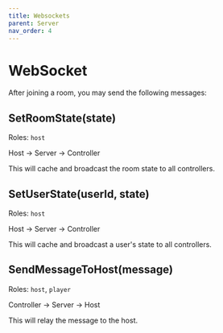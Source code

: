 ```yaml
---
title: Websockets
parent: Server
nav_order: 4
---
```



# WebSocket

After joining a room, you may send the following messages:

## SetRoomState(state)

Roles: `host`

Host -> Server -> Controller

This will cache and broadcast the room state to all controllers.

## SetUserState(userId, state)

Roles: `host`

Host -> Server -> Controller

This will cache and broadcast a user's state to all controllers.

## SendMessageToHost(message)

Roles: `host`, `player`

Controller -> Server -> Host

This will relay the message to the host.
